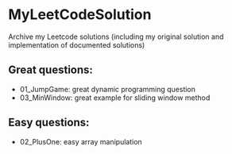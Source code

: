 # MyLeetCodeSolution
Archive my Leetcode solutions (including my original solution and implementation of documented solutions)

## Great questions:

* 01_JumpGame: great dynamic programming question
* 03_MinWindow: great example for sliding window method

## Easy questions:

* 02_PlusOne: easy array manipulation
